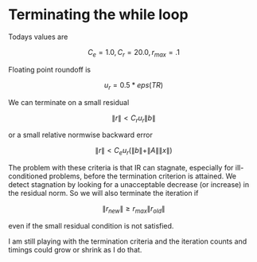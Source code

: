 # Terminating the while loop

Todays values are
```math
C_e = 1.0, C_r = 20.0, r_{max} = .1
```

Floating point roundoff is 
```math
u_r = 0.5 * eps(TR)
```

We can terminate on a small residual
```math
\| r \| < C_r u_r \| b \|
```
or a small relative normwise backward error
```math
\| r \| < C_e u_r (\| b \| + \| A \| \| x \|)
```

The problem with these criteria is
that IR can stagnate, especially for ill-conditioned problems, before
the termination criterion is attained. We detect stagnation by looking
for a unacceptable decrease (or increase) in the residual norm. So we will
also terminate the iteration if
```math
\| r_{new} \| \ge r_{max} \| r_{old} \|
```
even if the small residual condition is not satisfied.

I am still playing with the termination criteria and the iteration
counts and timings could grow or shrink as I do that. 

